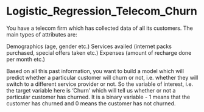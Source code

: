 ﻿# Logistic_Regression_Telecom_Churn
You have a telecom firm which has collected data of all its customers. The main types of attributes are:

Demographics (age, gender etc.)
Services availed (internet packs purchased, special offers taken etc.)
Expenses (amount of recharge done per month etc.)
 

Based on all this past information, you want to build a model which will predict whether a particular customer will churn or not, i.e. whether they will switch to a different service provider or not. So the variable of interest, i.e. the target variable here is ‘Churn’ which will tell us whether or not a particular customer has churned. It is a binary variable - 1 means that the customer has churned and 0 means the customer has not churned.
